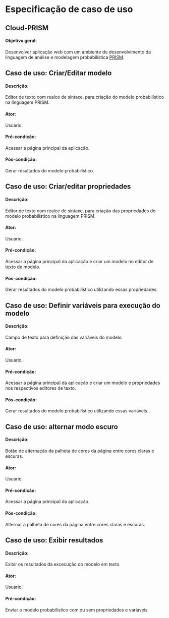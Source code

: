 # Especificação de caso de uso
## Cloud-PRISM
#### Objetivo geral:
Desenvolver aplicação web com um ambiente de desenvolvimento da linguagem de análise e modelagem probabilística [PRISM](https://www.prismmodelchecker.org/).


## Caso de uso: Criar/Editar modelo
#### Descrição:
Editor de texto com realce de sintaxe, para criação do modelo probabilístico na linguagem PRISM.

#### Ator:
Usuário.

#### Pré-condição:
Acessar a página principal da aplicação.

#### Pós-condição:
Gerar resultados do modelo probabilístico.


## Caso de uso: Criar/editar propriedades
#### Descrição:
Editor de texto com realce de sintaxe, para criação das propriedades do modelo probabilístico na linguagem PRISM.

#### Ator:
Usuário.

#### Pré-condição:
Acessar a página principal da aplicação e criar um modelo no editor de texto de modelo.

#### Pós-condição:
Gerar resultados do modelo probabilístico utilizando essas propriedades.


## Caso de uso: Definir variáveis para execução do modelo
#### Descrição:
Campo de texto para definição das variáveis do modelo.

#### Ator:
Usuário.

#### Pré-condição:
Acessar a página principal da aplicação e criar um modelo e propriedades nos respectivos editores de texto.

#### Pós-condição:
Gerar resultados do modelo probabilístico utilizando essas variáveis.

## Caso de uso: alternar modo escuro

#### Descrição:
Botão de alternação da palheta de cores da página entre cores claras e escuras.

#### Ator:
Usuário.

#### Pré-condição:
Acessar a página principal da aplicação.

#### Pós-condição:
Alternar a palheta de cores da página entre cores claras e escuras.


## Caso de uso: Exibir resultados
#### Descrição:
Exibir os resultados da excecução do modelo em texto.

#### Ator:
Usuário.

#### Pré-condição:
Enviar o modelo probabilístico com ou sem propriedades e variáveis.
